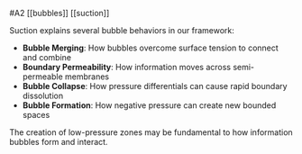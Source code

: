 #A2 [[bubbles]] [[suction]]

Suction explains several bubble behaviors in our framework:

- **Bubble Merging**: How bubbles overcome surface tension to connect and combine
- **Boundary Permeability**: How information moves across semi-permeable membranes
- **Bubble Collapse**: How pressure differentials can cause rapid boundary dissolution
- **Bubble Formation**: How negative pressure can create new bounded spaces

The creation of low-pressure zones may be fundamental to how information bubbles form and interact.